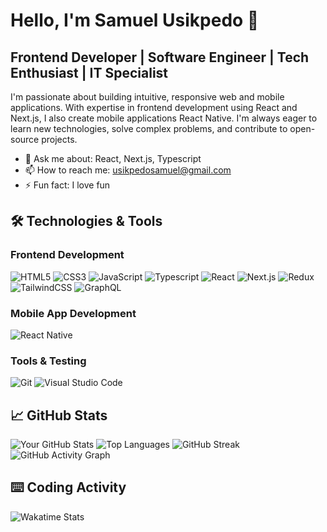 # Hello, I'm Samuel Usikpedo 👋

## Frontend Developer | Software Engineer | Tech Enthusiast | IT Specialist

I'm passionate about building intuitive, responsive web and mobile applications. With expertise in frontend development using React and Next.js, I also create mobile applications React Native. I'm always eager to learn new technologies, solve complex problems, and contribute to open-source projects.


- 💬 Ask me about: React, Next.js, Typescript
- 📫 How to reach me: usikpedosamuel@gmail.com
- ⚡ Fun fact: I love fun

## 🛠️ Technologies & Tools

### **Frontend Development**
![HTML5](https://img.shields.io/badge/HTML5-E34F26?style=for-the-badge&logo=html5&logoColor=white)
![CSS3](https://img.shields.io/badge/CSS3-1572B6?style=for-the-badge&logo=css3&logoColor=white)
![JavaScript](https://img.shields.io/badge/JavaScript-323330?style=for-the-badge&logo=javascript&logoColor=F7DF1E)
![Typescript](https://img.shields.io/badge/TypeScript-007ACC?style=for-the-badge&logo=typescript&logoColor=white)
![React](https://img.shields.io/badge/React-20232A?style=for-the-badge&logo=react&logoColor=61DAFB)
![Next.js](https://img.shields.io/badge/Next.js-000000?style=for-the-badge&logo=nextdotjs&logoColor=white)
![Redux](https://img.shields.io/badge/Redux-764ABC?style=for-the-badge&logo=redux&logoColor=white)
![TailwindCSS](https://img.shields.io/badge/Tailwind_CSS-38B2AC?style=for-the-badge&logo=tailwind-css&logoColor=white)
![GraphQL](https://img.shields.io/badge/GraphQL-E10098?style=for-the-badge&logo=graphql&logoColor=white)


### **Mobile App Development**
![React Native](https://img.shields.io/badge/React_Native-20232A?style=for-the-badge&logo=react&logoColor=61DAFB)


### **Tools & Testing**
![Git](https://img.shields.io/badge/Git-F05032?style=for-the-badge&logo=git&logoColor=white)
![Visual Studio Code](https://img.shields.io/badge/VS_Code-0078d7?style=for-the-badge&logo=visual-studio-code&logoColor=white)


## 📈 GitHub Stats
![Your GitHub Stats](https://github-readme-stats.vercel.app/api?username=kingsamito&show_icons=true&theme=radical)
![Top Languages](https://github-readme-stats.vercel.app/api/top-langs/?username=kingsamito&layout=compact&theme=radical)
![GitHub Streak](https://github-readme-streak-stats.herokuapp.com/?user=kingsamito&theme=radical)
![GitHub Activity Graph](https://github-readme-activity-graph.vercel.app/graph?username=kingsamito&theme=github)



## ⌨️ Coding Activity
![Wakatime Stats](https://github-readme-stats.vercel.app/api/wakatime?username=kingsamito)




